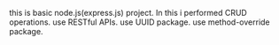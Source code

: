this is basic node.js(express.js) project. 
In this i performed CRUD operations.
use RESTful APIs.
use UUID package.
use method-override package.
